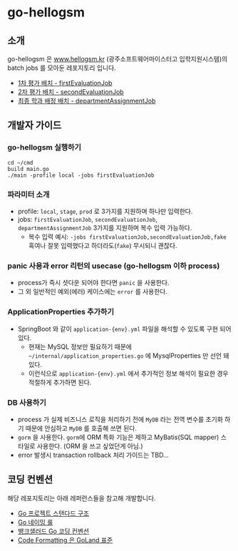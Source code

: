 # go-hellogsm

## 소개

go-hellogsm 은 www.hellogsm.kr (광주소프트웨어마이스터고 입학지원시스템)의 batch jobs 를 모아둔 레포지토리 입니다.

* [1차 평가 배치 - firstEvaluationJob]()
* [2차 평가 배치 - secondEvaluationJob]()
* [최종 학과 배정 배치 - departmentAssignmentJob]()

## 개발자 가이드

### go-hellogsm 실행하기

```shell
cd ~/cmd
build main.go
./main -profile local -jobs firstEvaluationJob
```

### 파라미터 소개

* profile: `local`, `stage`, `prod` 로 3가지를 지원하며 하나만 입력한다.
* jobs: `firstEvaluationJob`, `secondEvaluationJob`, `departmentAssignmentJob` 3가지를 지원하며 복수 입력 가능하다.
    * 복수 입력 예시: `-jobs firstEvaluationJob,secondEvaluationJob,fake` 혹여나 잘못 입력했다고 하더라도(`fake`) 무시되니 괜찮다.

### panic 사용과 error 리턴의 usecase (go-hellogsm 이하 process)

* process가 즉시 셧다운 되어야 한다면 `panic` 을 사용한다.
* 그 외 일반적인 예외(에러) 케이스에는 `error` 를 사용한다.

### ApplicationProperties 추가하기

* SpringBoot 와 같이 `application-{env}.yml` 파일을 해석할 수 있도록 구현 되어 있다.
    * 현재는 MySQL 정보만 필요하기 때문에 `~/internal/application_properties.go` 에 MysqlProperties 만 선언 돼 있다.
    * 이런식으로 `application-{env}.yml` 에서 추가적인 정보 해석이 필요한 경우 적절하게 추가하면 된다.

### DB 사용하기

* process 가 실제 비즈니스 로직을 처리하기 전에 `MyDB` 라는 전역 변수를 초기화 하기 때문에 안심하고 `MyDB` 를 호출해 쓰면 된다.
* `gorm` 을 사용한다. `gorm`에 ORM 특화 기능은 제하고 MyBatis(SQL mapper) 스타일로 사용한다. (ORM 을 쓰고 싶었던게 아님.)
* error 발생시 transaction rollback 처리 가이드는 TBD...

## 코딩 컨벤션

해당 레포지토리는 아래 레퍼런스들을 참고해 개발합니다.

* [Go 프로젝트 스탠다드 구조](https://github.com/golang-standards/project-layout/tree/master/internal)
* [Go 네이밍 룰](https://docs.google.com/document/u/2/d/1cBxRMfJm43U25akrLLRj6P4O3TsCk2lqYBeK4D9oCWM/mobilebasic?pli=1)
* [뱅크샐러드 Go 코딩 컨벤션](https://blog.banksalad.com/tech/go-best-practice-in-banksalad/)
* [Code Formatting 은 GoLand 표준](https://www.jetbrains.com/ko-kr/go/)